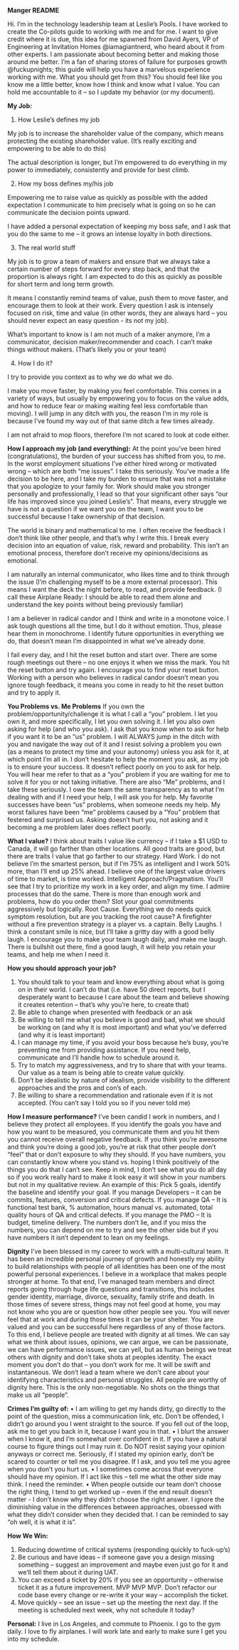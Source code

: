 <B>Manger README</B>

Hi. I’m in the technology leadership team at Leslie’s Pools. I have worked to create the Co-pilots guide to working with me and for me. I want to give credit where it is due, this idea for me spawned from David Ayers, VP of Engineering at Invitation Homes @iamagiantnerd, who heard about it from other experts. I am passionate about becoming better and making those around me better. I’m a fan of sharing stores of failure for purposes growth @fuckupnights; this guide will help you have a marvelous experience working with me.
What you should get from this? You should feel like you know me a little better, know how I think and know what I value. You can hold me accountable to it – so I update my behavior (or my document). 

<B>My Job:</B>
1.	How Leslie’s defines my job

My job is to increase the shareholder value of the company, which means protecting the existing shareholder value. (It’s really exciting and empowering to be able to do this)

The actual description is longer, but I’m empowered to do everything in my power to immediately, consistently and provide for best climb.

2.	How my boss defines my/his job

Empowering me to raise value as quickly as possible with the added expectation I communicate to him precisely what is going on so he can communicate the decision points upward.

I have added a personal expectation of keeping my boss safe, and I ask that you do the same to me – it grows an intense loyalty in both directions.

3.	The real world stuff

My job is to grow a team of makers and ensure that we always take a certain number of steps forward for every step back, and that the proportion is always right. I am expected to do this as quickly as possible for short term and long term growth. 

It means I constantly remind teams of value, push them to move faster, and encourage them to look at their work. Every question I ask is intensely focused on risk, time and value (in other words, they are always hard – you should never expect an easy question - its not my job). 

What’s important to know is I am not much of a maker anymore, I’m a communicator, decision maker/recommender and coach. I can’t make things without makers. (That’s likely you or your team) 

4.	How I do it?

I try to provide you context as to why we do what we do.

I make you move faster, by making you feel comfortable. This comes in a variety of ways, but usually by empowering you to focus on the value adds, and how to reduce fear or making waiting feel less comfortable than moving). I will jump in any ditch with you, the reason I’m in my role is because I’ve found my way out of that same ditch a few times already.

I am not afraid to mop floors, therefore I’m not scared to look at code either.

<B>How I approach my job (and everything):</B>
At the point you’ve been hired (congratulations), the burden of your success has shifted from you, to me. In the worst employment situations I’ve either hired wrong or motivated wrong – which are both “me issues”. I take this seriously. You’ve made a life decision to be here, and I take my burden to ensure that was not a mistake that you apologize to your family for. Work should make you stronger personally and professionally, I lead so that your significant other says “our life has improved since you joined Leslie’s”. That means, every struggle we have is not a question if we want you on the team, I want you to be successful because I take ownership of that decision.

The world is binary and mathematical to me. I often receive the feedback I don’t think like other people, and that’s why I write this. I break every decision into an equation of value, risk, reward and probability. This isn’t an emotional process, therefore don’t receive my opinions/decisions as emotional.

I am naturally an internal communicator, who likes time and to think through the issue (I’m challenging myself to be a more external processor). This means I want the deck the night before, to read, and provide feedback. (I call these Airplane Ready: I should be able to read them alone and understand the key points without being previously familiar)

I am a believer in radical candor and I think and write in a monotone voice. I ask tough questions all the time, but I do it without emotion. Thus, please hear them in monochrome. I identify future opportunities in everything we do, that doesn’t mean I’m disappointed in what we’ve already done.

I fail every day, and I hit the reset button and start over. There are some rough meetings out there – no one enjoys it when we miss the mark. You hit the reset button and try again. I encourage you to find your reset button. Working with a person who believes in radical candor doesn’t mean you ignore tough feedback, it means you come in ready to hit the reset button and try to apply it.

<b>You Problems vs. Me Problems</B> 
If you own the problem/opportunity/challenge it is what I call a “you” problem. I let you own it, and more specifically, I let you own solving it. I let you also own asking for help (and who you ask). I ask that you know when to ask for help if you want it to be an “us” problem. I will ALWAYS jump in the ditch with you and navigate the way out of it and I resist solving a problem you own (as a means to protect my time and your autonomy) unless you ask for it, at which point I’m all in. 
I don’t hesitate to help the moment you ask, as my job is to ensure your success. It doesn’t reflect poorly on you to ask for help. You will hear me refer to that as a “you” problem if you are waiting for me to solve it for you or not taking initiative.
There are also “Me” problems, and I take these seriously. I owe the team the same transparency as to what I’m dealing with and if I need your help, I will ask you for help. 
My favorite successes have been “us” problems, when someone needs my help. My worst failures have been “me” problems caused by a “You” problem that festered and surprised us. Asking doesn’t hurt you, not asking and it becoming a me problem later does reflect poorly.

<B>What I value?</b>
I think about traits I value like currency – if I take a $1 USD to Canada, it will go farther than other locations. All good traits are good, but there are traits I value that go farther to our strategy.
Hard Work. I do not believe I’m the smartest person, but if I’m 75% as intelligent and I work 50% more, than I’ll end up 25% ahead. I believe one of the largest value drivers of time to market, is time worked.
Intelligent Approach/Pragmatism. You’ll see that I try to prioritize my work in a key order, and align my time. I admire processes that do the same. There is more than enough work and problems, how do you order them? Slot your goal commitments aggressively but logically.
Root Cause. Everything we do needs quick symptom resolution, but are you tracking the root cause? A firefighter without a fire prevention strategy is a player vs. a captain.
Belly Laughs. I think a constant smile is nice, but I’ll take a gritty day with a good belly laugh. I encourage you to make your team laugh daily, and make me laugh. There is bullshit out there, find a good laugh, it will help you retain your teams, and help me when I need it.

<b>How you should approach your job?</B>
1.	You should talk to your team and know everything about what is going on in their world. I can’t do that (i.e. have 50 direct reports, but I desperately want to because I care about the team and believe showing it creates retention – that’s why you’re here, to create that)
2.	Be able to change when presented with feedback or an ask
3.	Be willing to tell me what you believe is good and bad, what we should be working on (and why it is most important) and what you’ve deferred (and why it is least important)
4.	I can manage my time, if you avoid your boss because he’s busy, you’re preventing me from providing assistance. If you need help, communicate and I’ll handle how to schedule around it.
5.	Try to match my aggressiveness, and try to share that with your teams. Our value as a team is being able to create value quickly.
6.	Don’t be idealistic by nature of idealism, provide visibility to the different approaches and the pros and con’s of each.
7.	Be willing to share a recommendation and rationale even if it is not accepted. (You can’t say I told you so if you never told me)

<b>How I measure performance?</b>
I’ve been candid I work in numbers, and I believe they protect all employees. If you identify the goals you have and how you want to be measured, you communicate them and you hit them you cannot receive overall negative feedback. If you think you’re awesome and think you’re doing a good job, you’re at risk that other people don’t “feel” that or don’t exposure to why they should.
If you have numbers, you can constantly know where you stand vs. hoping I think positively of the things you do that I can’t see. Keep in mind, I don’t see what you do all day so if you work really hard to make it look easy it will show in your numbers but not in my qualitative review.
An example of this: Pick 5 goals, identify the baseline and identify your goal.
If you manage Developers – it can be commits, features, conversion and critical defects.
If you manage QA – It is functional test bank, % automation, hours manual vs. automated, total quality hours of QA and critical defects.
If you manage the PMO – It is budget, timeline delivery.
The numbers don’t lie, and if you miss the numbers, you can depend on me to try and see the other side but if you have numbers it isn’t dependent to lean on my feelings.

<b>Dignity</B>
I’ve been blessed in my career to work with a multi-cultural team. It has been an incredible personal journey of growth and honestly my ability to build relationships with people of all identities has been one of the most powerful personal experiences. I believe in a workplace that makes people stronger at home. To that end, I’ve managed team members and direct reports going through huge life questions and transitions, this includes gender identity, marriage, divorce, sexuality, family strife and death. In those times of severe stress, things may not feel good at home, you may not know who you are or question how other people see you. You will never feel that at work and during those times it can be your shelter. You are valued and you can be successful here regardless of any of those factors.
To this end, I believe people are treated with dignity at all times. We can say what we think about issues, opinions, we can argue, we can be passionate, we can have performance issues, we can yell, but as human beings we treat others with dignity and don’t take shots at peoples identity. The exact moment you don’t do that – you don’t work for me. It will be swift and instantaneous. We don’t lead a team where we don’t care about your identifying characteristics and personal struggles. All people are worthy of dignity here. This is the only non-negotiable. No shots on the things that make us all “people”.

<b>Crimes I’m guilty of:</B>
•	I am willing to get my hands dirty, go directly to the point of the question, miss a communication link, etc. Don’t be offended, I didn’t go around you I went straight to the source. If you fell out of the loop, ask me to get you back in it, because I want you in that.
•	I blurt the answer when I know it, and I’m somewhat over confident in it. If you have a natural course to figure things out I may ruin it. Do NOT resist saying your opinion anyways or correct me. Seriously, if I stated my opinion early, don’t be scared to counter or tell me you disagree. If I ask, and you tell me you agree when you don’t you hurt us.
•	I sometimes come across that everyone should have my opinion. If I act like this – tell me what the other side may think. I need the reminder.
•	When people outside our team don’t choose the right thing, I tend to get worked up – even if the end result doesn’t matter - I don’t know why they didn’t choose the right answer. I ignore the diminishing value in the differences between approaches, obsessed with what they didn’t consider when they decided that. I can be reminded to say “oh well, it is what it is”.

<b>How We Win:</B>
1.	Reducing downtime of critical systems (responding quickly to fuck-up’s)
2.	Be curious and have ideas – if someone gave you a design missing something – suggest an improvement and maybe even just go for it and we’ll tell them about it during UAT.
3.	You can exceed a ticket by 20% if you see an opportunity – otherwise ticket it as a future improvement. MVP MVP MVP. Don’t refactor our code base every change or re-write it your way – accomplish the ticket.
4.	Move quickly – see an issue – set up the meeting the next day. If the meeting is scheduled next week, why not schedule it today?

<b>Personal:</B>
I live in Los Angeles, and commute to Phoenix. I go to the gym daily. I love to fly airplanes. I will work late and early to make sure I get you into my schedule.
